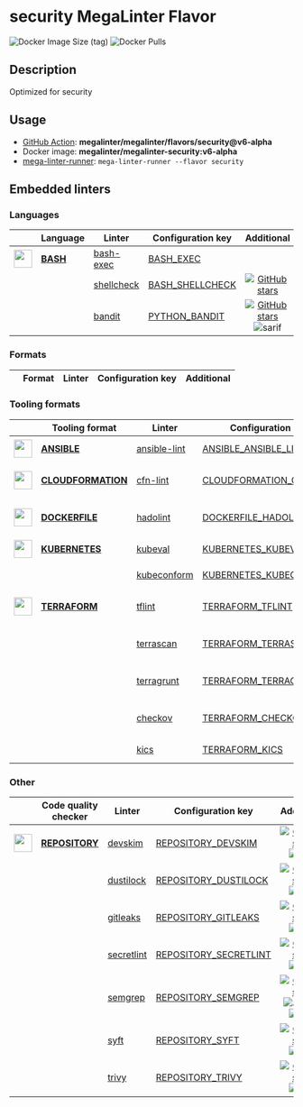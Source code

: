 # security MegaLinter Flavor

![Docker Image Size (tag)](https://img.shields.io/docker/image-size/megalinter/megalinter-security/v6-alpha)
![Docker Pulls](https://img.shields.io/docker/pulls/megalinter/megalinter-security)

## Description

Optimized for security

## Usage

- [GitHub Action](https://megalinter.github.io/v6-alpha/installation/#github-action): **megalinter/megalinter/flavors/security@v6-alpha**
- Docker image: **megalinter/megalinter-security:v6-alpha**
- [mega-linter-runner](https://megalinter.github.io/v6-alpha/mega-linter-runner/): `mega-linter-runner --flavor security`

## Embedded linters

### Languages

|                                                                            <!-- -->                                                                            | Language                                                            | Linter                                                                           | Configuration key                                                                     |                                                                               Additional                                                                                |
|:--------------------------------------------------------------------------------------------------------------------------------------------------------------:|---------------------------------------------------------------------|----------------------------------------------------------------------------------|---------------------------------------------------------------------------------------|:-----------------------------------------------------------------------------------------------------------------------------------------------------------------------:|
| <img src="https://github.com/megalinter/megalinter/raw/main/docs/assets/icons/bash.ico" alt="" height="32px" class="megalinter-icon"></a> <!-- linter-icon --> | [**BASH**](https://megalinter.github.io/v6-alpha/descriptors/bash/) | [bash-exec](https://megalinter.github.io/v6-alpha/descriptors/bash_bash_exec/)   | [BASH_EXEC](https://megalinter.github.io/v6-alpha/descriptors/bash_bash_exec/)        |                                                                                                                                                                         |
|                                                                 <!-- --> <!-- linter-icon -->                                                                  |                                                                     | [shellcheck](https://megalinter.github.io/v6-alpha/descriptors/bash_shellcheck/) | [BASH_SHELLCHECK](https://megalinter.github.io/v6-alpha/descriptors/bash_shellcheck/) |                  [![GitHub stars](https://img.shields.io/github/stars/koalaman/shellcheck?cacheSeconds=3600)](https://github.com/koalaman/shellcheck)                   |
|                                                                 <!-- --> <!-- linter-icon -->                                                                  |                                                                     | [bandit](https://megalinter.github.io/v6-alpha/descriptors/python_bandit/)       | [PYTHON_BANDIT](https://megalinter.github.io/v6-alpha/descriptors/python_bandit/)     | [![GitHub stars](https://img.shields.io/github/stars/PyCQA/bandit?cacheSeconds=3600)](https://github.com/PyCQA/bandit) ![sarif](https://shields.io/badge/-SARIF-orange) |

### Formats

| <!-- --> | Format | Linter | Configuration key | Additional  |
| :---: | ----------------- | -------------- | ------------ | :-----:  |

### Tooling formats

|                                                                                 <!-- -->                                                                                 | Tooling format                                                                          | Linter                                                                                   | Configuration key                                                                                     |                                                                                              Additional                                                                                               |
|:------------------------------------------------------------------------------------------------------------------------------------------------------------------------:|-----------------------------------------------------------------------------------------|------------------------------------------------------------------------------------------|-------------------------------------------------------------------------------------------------------|:-----------------------------------------------------------------------------------------------------------------------------------------------------------------------------------------------------:|
|    <img src="https://github.com/megalinter/megalinter/raw/main/docs/assets/icons/ansible.ico" alt="" height="32px" class="megalinter-icon"></a> <!-- linter-icon -->     | [**ANSIBLE**](https://megalinter.github.io/v6-alpha/descriptors/ansible/)               | [ansible-lint](https://megalinter.github.io/v6-alpha/descriptors/ansible_ansible_lint/)  | [ANSIBLE_ANSIBLE_LINT](https://megalinter.github.io/v6-alpha/descriptors/ansible_ansible_lint/)       |                                [![GitHub stars](https://img.shields.io/github/stars/ansible/ansible-lint?cacheSeconds=3600)](https://github.com/ansible/ansible-lint)                                 |
| <img src="https://github.com/megalinter/megalinter/raw/main/docs/assets/icons/cloudformation.ico" alt="" height="32px" class="megalinter-icon"></a> <!-- linter-icon --> | [**CLOUDFORMATION**](https://megalinter.github.io/v6-alpha/descriptors/cloudformation/) | [cfn-lint](https://megalinter.github.io/v6-alpha/descriptors/cloudformation_cfn_lint/)   | [CLOUDFORMATION_CFN_LINT](https://megalinter.github.io/v6-alpha/descriptors/cloudformation_cfn_lint/) | [![GitHub stars](https://img.shields.io/github/stars/aws-cloudformation/cfn-lint?cacheSeconds=3600)](https://github.com/aws-cloudformation/cfn-lint) ![sarif](https://shields.io/badge/-SARIF-orange) |
|   <img src="https://github.com/megalinter/megalinter/raw/main/docs/assets/icons/dockerfile.ico" alt="" height="32px" class="megalinter-icon"></a> <!-- linter-icon -->   | [**DOCKERFILE**](https://megalinter.github.io/v6-alpha/descriptors/dockerfile/)         | [hadolint](https://megalinter.github.io/v6-alpha/descriptors/dockerfile_hadolint/)       | [DOCKERFILE_HADOLINT](https://megalinter.github.io/v6-alpha/descriptors/dockerfile_hadolint/)         |           [![GitHub stars](https://img.shields.io/github/stars/hadolint/hadolint?cacheSeconds=3600)](https://github.com/hadolint/hadolint) ![sarif](https://shields.io/badge/-SARIF-orange)           |
|   <img src="https://github.com/megalinter/megalinter/raw/main/docs/assets/icons/kubernetes.ico" alt="" height="32px" class="megalinter-icon"></a> <!-- linter-icon -->   | [**KUBERNETES**](https://megalinter.github.io/v6-alpha/descriptors/kubernetes/)         | [kubeval](https://megalinter.github.io/v6-alpha/descriptors/kubernetes_kubeval/)         | [KUBERNETES_KUBEVAL](https://megalinter.github.io/v6-alpha/descriptors/kubernetes_kubeval/)           |                                 [![GitHub stars](https://img.shields.io/github/stars/instrumenta/kubeval?cacheSeconds=3600)](https://github.com/instrumenta/kubeval)                                  |
|                                                                      <!-- --> <!-- linter-icon -->                                                                       |                                                                                         | [kubeconform](https://megalinter.github.io/v6-alpha/descriptors/kubernetes_kubeconform/) | [KUBERNETES_KUBECONFORM](https://megalinter.github.io/v6-alpha/descriptors/kubernetes_kubeconform/)   |                                   [![GitHub stars](https://img.shields.io/github/stars/yannh/kubeconform?cacheSeconds=3600)](https://github.com/yannh/kubeconform)                                    |
|   <img src="https://github.com/megalinter/megalinter/raw/main/docs/assets/icons/terraform.ico" alt="" height="32px" class="megalinter-icon"></a> <!-- linter-icon -->    | [**TERRAFORM**](https://megalinter.github.io/v6-alpha/descriptors/terraform/)           | [tflint](https://megalinter.github.io/v6-alpha/descriptors/terraform_tflint/)            | [TERRAFORM_TFLINT](https://megalinter.github.io/v6-alpha/descriptors/terraform_tflint/)               |    [![GitHub stars](https://img.shields.io/github/stars/terraform-linters/tflint?cacheSeconds=3600)](https://github.com/terraform-linters/tflint) ![sarif](https://shields.io/badge/-SARIF-orange)    |
|                                                                      <!-- --> <!-- linter-icon -->                                                                       |                                                                                         | [terrascan](https://megalinter.github.io/v6-alpha/descriptors/terraform_terrascan/)      | [TERRAFORM_TERRASCAN](https://megalinter.github.io/v6-alpha/descriptors/terraform_terrascan/)         |          [![GitHub stars](https://img.shields.io/github/stars/accurics/terrascan?cacheSeconds=3600)](https://github.com/accurics/terrascan) ![sarif](https://shields.io/badge/-SARIF-orange)          |
|                                                                      <!-- --> <!-- linter-icon -->                                                                       |                                                                                         | [terragrunt](https://megalinter.github.io/v6-alpha/descriptors/terraform_terragrunt/)    | [TERRAFORM_TERRAGRUNT](https://megalinter.github.io/v6-alpha/descriptors/terraform_terragrunt/)       |   [![GitHub stars](https://img.shields.io/github/stars/gruntwork-io/terragrunt?cacheSeconds=3600)](https://github.com/gruntwork-io/terragrunt) ![autofix](https://shields.io/badge/-autofix-green)    |
|                                                                      <!-- --> <!-- linter-icon -->                                                                       |                                                                                         | [checkov](https://megalinter.github.io/v6-alpha/descriptors/terraform_checkov/)          | [TERRAFORM_CHECKOV](https://megalinter.github.io/v6-alpha/descriptors/terraform_checkov/)             |        [![GitHub stars](https://img.shields.io/github/stars/bridgecrewio/checkov?cacheSeconds=3600)](https://github.com/bridgecrewio/checkov) ![sarif](https://shields.io/badge/-SARIF-orange)        |
|                                                                      <!-- --> <!-- linter-icon -->                                                                       |                                                                                         | [kics](https://megalinter.github.io/v6-alpha/descriptors/terraform_kics/)                | [TERRAFORM_KICS](https://megalinter.github.io/v6-alpha/descriptors/terraform_kics/)                   |                                      [![GitHub stars](https://img.shields.io/github/stars/checkmarx/kics?cacheSeconds=3600)](https://github.com/checkmarx/kics)                                       |

### Other

|                                                                             <!-- -->                                                                              | Code quality checker                                                            | Linter                                                                                 | Configuration key                                                                                 |                                                                                                                 Additional                                                                                                                  |
|:-----------------------------------------------------------------------------------------------------------------------------------------------------------------:|---------------------------------------------------------------------------------|----------------------------------------------------------------------------------------|---------------------------------------------------------------------------------------------------|:-------------------------------------------------------------------------------------------------------------------------------------------------------------------------------------------------------------------------------------------:|
| <img src="https://github.com/megalinter/megalinter/raw/main/docs/assets/icons/default.ico" alt="" height="32px" class="megalinter-icon"></a> <!-- linter-icon --> | [**REPOSITORY**](https://megalinter.github.io/v6-alpha/descriptors/repository/) | [devskim](https://megalinter.github.io/v6-alpha/descriptors/repository_devskim/)       | [REPOSITORY_DEVSKIM](https://megalinter.github.io/v6-alpha/descriptors/repository_devskim/)       |                              [![GitHub stars](https://img.shields.io/github/stars/microsoft/DevSkim?cacheSeconds=3600)](https://github.com/microsoft/DevSkim) ![sarif](https://shields.io/badge/-SARIF-orange)                              |
|                                                                   <!-- --> <!-- linter-icon -->                                                                   |                                                                                 | [dustilock](https://megalinter.github.io/v6-alpha/descriptors/repository_dustilock/)   | [REPOSITORY_DUSTILOCK](https://megalinter.github.io/v6-alpha/descriptors/repository_dustilock/)   |                            [![GitHub stars](https://img.shields.io/github/stars/Checkmarx/dustilock?cacheSeconds=3600)](https://github.com/Checkmarx/dustilock) ![sarif](https://shields.io/badge/-SARIF-orange)                            |
|                                                                   <!-- --> <!-- linter-icon -->                                                                   |                                                                                 | [gitleaks](https://megalinter.github.io/v6-alpha/descriptors/repository_gitleaks/)     | [REPOSITORY_GITLEAKS](https://megalinter.github.io/v6-alpha/descriptors/repository_gitleaks/)     |                           [![GitHub stars](https://img.shields.io/github/stars/zricethezav/gitleaks?cacheSeconds=3600)](https://github.com/zricethezav/gitleaks) ![sarif](https://shields.io/badge/-SARIF-orange)                           |
|                                                                   <!-- --> <!-- linter-icon -->                                                                   |                                                                                 | [secretlint](https://megalinter.github.io/v6-alpha/descriptors/repository_secretlint/) | [REPOSITORY_SECRETLINT](https://megalinter.github.io/v6-alpha/descriptors/repository_secretlint/) |                          [![GitHub stars](https://img.shields.io/github/stars/secretlint/secretlint?cacheSeconds=3600)](https://github.com/secretlint/secretlint) ![sarif](https://shields.io/badge/-SARIF-orange)                          |
|                                                                   <!-- --> <!-- linter-icon -->                                                                   |                                                                                 | [semgrep](https://megalinter.github.io/v6-alpha/descriptors/repository_semgrep/)       | [REPOSITORY_SEMGREP](https://megalinter.github.io/v6-alpha/descriptors/repository_semgrep/)       | [![GitHub stars](https://img.shields.io/github/stars/returntocorp/semgrep?cacheSeconds=3600)](https://github.com/returntocorp/semgrep) ![autofix](https://shields.io/badge/-autofix-green) ![sarif](https://shields.io/badge/-SARIF-orange) |
|                                                                   <!-- --> <!-- linter-icon -->                                                                   |                                                                                 | [syft](https://megalinter.github.io/v6-alpha/descriptors/repository_syft/)             | [REPOSITORY_SYFT](https://megalinter.github.io/v6-alpha/descriptors/repository_syft/)             |                                   [![GitHub stars](https://img.shields.io/github/stars/anchore/syft?cacheSeconds=3600)](https://github.com/anchore/syft) ![sarif](https://shields.io/badge/-SARIF-orange)                                   |
|                                                                   <!-- --> <!-- linter-icon -->                                                                   |                                                                                 | [trivy](https://megalinter.github.io/v6-alpha/descriptors/repository_trivy/)           | [REPOSITORY_TRIVY](https://megalinter.github.io/v6-alpha/descriptors/repository_trivy/)           |                             [![GitHub stars](https://img.shields.io/github/stars/aquasecurity/trivy?cacheSeconds=3600)](https://github.com/aquasecurity/trivy) ![sarif](https://shields.io/badge/-SARIF-orange)                             |


